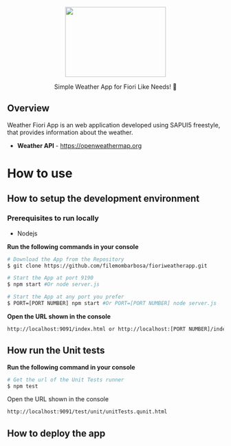 <p align="center">
  <a href="#">
    <img src="https://iili.io/oRYR6J.png" width="234" height="163" alt="" />
  </a>
</p>

<p align="center">Simple Weather App for Fiori Like Needs! 🚀</p>


## Overview
Weather Fiori App is an web application developed using SAPUI5 freestyle, that provides information about the weather.

- **Weather API** - https://openweathermap.org

# How to use
## How to setup the development environment
### Prerequisites to run locally
- Nodejs

**Run the following commands in your console**
```bash
# Download the App from the Repository
$ git clone https://github.com/filemombarbosa/fioriweatherapp.git

# Start the App at port 9190
$ npm start #Or node server.js

# Start the App at any port you prefer
$ PORT=[PORT NUMBER] npm start #Or PORT=[PORT NUMBER] node server.js
```

**Open the URL shown in the console**
```bash
http://localhost:9091/index.html or http://localhost:[PORT NUMBER]/index.html
```

## How run the Unit tests 
**Run the following command in your console**
```bash
# Get the url of the Unit Tests runner
$ npm test
```
Open the URL shown in the console
```bash
http://localhost:9091/test/unit/unitTests.qunit.html
```

## How to deploy the app